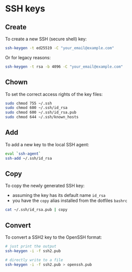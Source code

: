 # SSH keys

## Create

To create a new SSH (secure shell) key:

```sh
ssh-keygen -t ed25519 -C "your_email@example.com"
```

Or for legacy reasons:

```sh
ssh-keygen -t rsa -b 4096 -C "your_email@example.com"
```

## Chown

To set the correct access rights of the key files:

```sh
sudo chmod 755 ~/.ssh
sudo chmod 600 ~/.ssh/id_rsa
sudo chmod 600 ~/.ssh/id_rsa.pub
sudo chmod 644 ~/.ssh/known_hosts
```

## Add

To add a new key to the local SSH agent:

```sh
eval `ssh-agent`
ssh-add ~/.ssh/id_rsa
```

## Copy

To copy the newly generated SSH key:

- assuming the key has its default name `id_rsa`
- you have the `copy` alias installed from the dotfiles `bashrc`

```sh
cat ~/.ssh/id_rsa.pub | copy
```

## Convert

To convert a SSH2 key to the OpenSSH format:

```sh
# just print the output
ssh-keygen -i -f ssh2.pub

# directly write to a file
ssh-keygen -i -f ssh2.pub > openssh.pub
```
